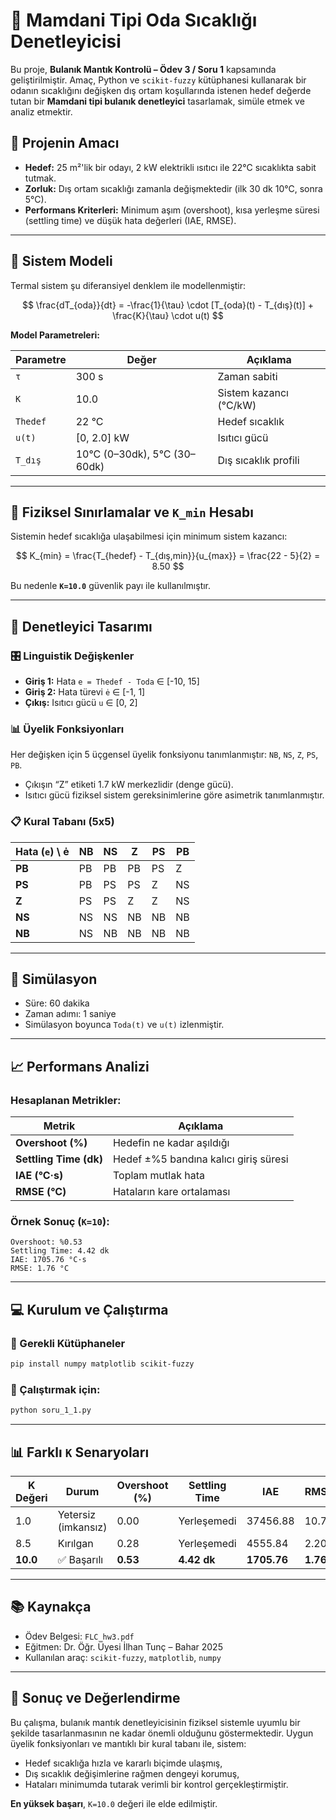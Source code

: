 # 📡 Mamdani Tipi Oda Sıcaklığı Denetleyicisi

Bu proje, **Bulanık Mantık Kontrolü – Ödev 3 / Soru 1** kapsamında geliştirilmiştir. Amaç, Python ve `scikit-fuzzy` kütüphanesi kullanarak bir odanın sıcaklığını değişken dış ortam koşullarında istenen hedef değerde tutan bir **Mamdani tipi bulanık denetleyici** tasarlamak, simüle etmek ve analiz etmektir.

## 🎯 Projenin Amacı

- **Hedef:** 25 m²'lik bir odayı, 2 kW elektrikli ısıtıcı ile 22°C sıcaklıkta sabit tutmak.
- **Zorluk:** Dış ortam sıcaklığı zamanla değişmektedir (ilk 30 dk 10°C, sonra 5°C).
- **Performans Kriterleri:** Minimum aşım (overshoot), kısa yerleşme süresi (settling time) ve düşük hata değerleri (IAE, RMSE).

---

## 🔬 Sistem Modeli

Termal sistem şu diferansiyel denklem ile modellenmiştir:

$$
\frac{dT_{oda}}{dt} = -\frac{1}{\tau} \cdot [T_{oda}(t) - T_{dış}(t)] + \frac{K}{\tau} \cdot u(t)
$$

**Model Parametreleri:**

| Parametre | Değer | Açıklama |
|-----------|-------|----------|
| `τ`       | 300 s | Zaman sabiti |
| `K`       | 10.0  | Sistem kazancı (°C/kW) |
| `Thedef`  | 22 °C | Hedef sıcaklık |
| `u(t)`    | [0, 2.0] kW | Isıtıcı gücü |
| `T_dış`   | 10°C (0–30dk), 5°C (30–60dk) | Dış sıcaklık profili |

---

## 📐 Fiziksel Sınırlamalar ve `K_min` Hesabı

Sistemin hedef sıcaklığa ulaşabilmesi için minimum sistem kazancı:

$$
K_{min} = \frac{T_{hedef} - T_{dış,min}}{u_{max}} = \frac{22 - 5}{2} = 8.50
$$

Bu nedenle **`K=10.0`** güvenlik payı ile kullanılmıştır.

---

## 🤖 Denetleyici Tasarımı

### 🎛️ Linguistik Değişkenler

- **Giriş 1:** Hata `e = Thedef - Toda` ∈ [-10, 15]
- **Giriş 2:** Hata türevi `ė` ∈ [-1, 1]
- **Çıkış:** Isıtıcı gücü `u` ∈ [0, 2]

### 📊 Üyelik Fonksiyonları

Her değişken için 5 üçgensel üyelik fonksiyonu tanımlanmıştır: `NB`, `NS`, `Z`, `PS`, `PB`.

- Çıkışın “Z” etiketi 1.7 kW merkezlidir (denge gücü).
- Isıtıcı gücü fiziksel sistem gereksinimlerine göre asimetrik tanımlanmıştır.

### 📋 Kural Tabanı (5x5)

| Hata (`e`) \ ė | NB | NS | Z | PS | PB |
|----------------|----|----|---|----|----|
| **PB**         | PB | PB | PB | PS | Z  |
| **PS**         | PB | PS | PS | Z  | NS |
| **Z**          | PS | PS | Z  | Z  | NS |
| **NS**         | NS | NS | NB | NB | NB |
| **NB**         | NS | NB | NB | NB | NB |

---

## 🧪 Simülasyon

- Süre: 60 dakika
- Zaman adımı: 1 saniye
- Simülasyon boyunca `Toda(t)` ve `u(t)` izlenmiştir.

---

## 📈 Performans Analizi

### Hesaplanan Metrikler:

| Metrik | Açıklama |
|--------|----------|
| **Overshoot (%)** | Hedefin ne kadar aşıldığı |
| **Settling Time (dk)** | Hedef ±%5 bandına kalıcı giriş süresi |
| **IAE (°C·s)** | Toplam mutlak hata |
| **RMSE (°C)** | Hataların kare ortalaması |

### Örnek Sonuç (`K=10`):

```
Overshoot: %0.53
Settling Time: 4.42 dk
IAE: 1705.76 °C·s
RMSE: 1.76 °C
```

---

## 💻 Kurulum ve Çalıştırma

### 🔧 Gerekli Kütüphaneler

```bash
pip install numpy matplotlib scikit-fuzzy
```

### 🚀 Çalıştırmak için:

```bash
python soru_1_1.py
```

---

## 📊 Farklı `K` Senaryoları

| K Değeri | Durum | Overshoot (%) | Settling Time | IAE | RMSE |
|----------|-------|----------------|----------------|-----|------|
| 1.0      | Yetersiz (imkansız) | 0.00 | Yerleşemedi | 37456.88 | 10.74 |
| 8.5      | Kırılgan | 0.28 | Yerleşemedi | 4555.84 | 2.20 |
| **10.0** | ✅ Başarılı | **0.53** | **4.42 dk** | **1705.76** | **1.76** |

---

## 📚 Kaynakça

- Ödev Belgesi: `FLC_hw3.pdf`
- Eğitmen: Dr. Öğr. Üyesi İlhan Tunç – Bahar 2025
- Kullanılan araç: `scikit-fuzzy`, `matplotlib`, `numpy`

---

## 🧠 Sonuç ve Değerlendirme

Bu çalışma, bulanık mantık denetleyicisinin fiziksel sistemle uyumlu bir şekilde tasarlanmasının ne kadar önemli olduğunu göstermektedir. Uygun üyelik fonksiyonları ve mantıklı bir kural tabanı ile, sistem:

- Hedef sıcaklığa hızla ve kararlı biçimde ulaşmış,
- Dış sıcaklık değişimlerine rağmen dengeyi korumuş,
- Hataları minimumda tutarak verimli bir kontrol gerçekleştirmiştir.

**En yüksek başarı**, `K=10.0` değeri ile elde edilmiştir.
